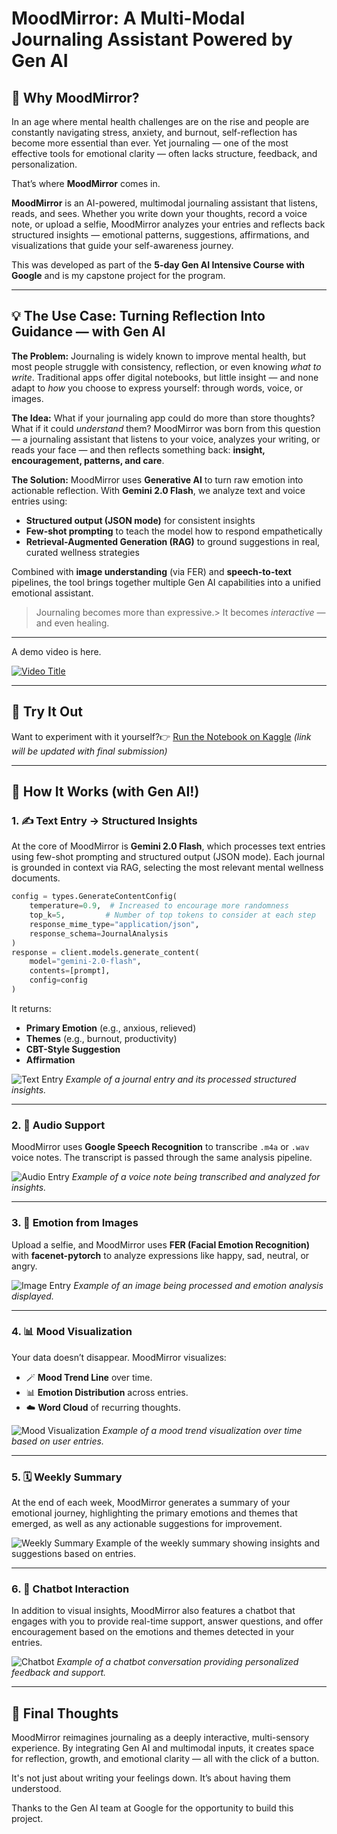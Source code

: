 
# MoodMirror: A Multi-Modal Journaling Assistant Powered by Gen AI

## 🧠 Why MoodMirror?

In an age where mental health challenges are on the rise and people are constantly navigating stress, anxiety, and burnout, self-reflection has become more essential than ever. Yet journaling — one of the most effective tools for emotional clarity — often lacks structure, feedback, and personalization.

That’s where **MoodMirror** comes in.

**MoodMirror** is an AI-powered, multimodal journaling assistant that listens, reads, and sees. Whether you write down your thoughts, record a voice note, or upload a selfie, MoodMirror analyzes your entries and reflects back structured insights — emotional patterns, suggestions, affirmations, and visualizations that guide your self-awareness journey.

This was developed as part of the **5-day Gen AI Intensive Course with Google** and is my capstone project for the program.

---

## 💡 The Use Case: Turning Reflection Into Guidance — with Gen AI

**The Problem:** Journaling is widely known to improve mental health, but most people struggle with consistency, reflection, or even knowing *what to write*. Traditional apps offer digital notebooks, but little insight — and none adapt to *how* you choose to express yourself: through words, voice, or images.

**The Idea:** What if your journaling app could do more than store thoughts? What if it could *understand* them? MoodMirror was born from this question — a journaling assistant that listens to your voice, analyzes your writing, or reads your face — and then reflects something back: **insight, encouragement, patterns, and care**.

**The Solution:** MoodMirror uses **Generative AI** to turn raw emotion into actionable reflection. With **Gemini 2.0 Flash**, we analyze text and voice entries using:

- **Structured output (JSON mode)** for consistent insights
- **Few-shot prompting** to teach the model how to respond empathetically
- **Retrieval-Augmented Generation (RAG)** to ground suggestions in real, curated wellness strategies

Combined with **image understanding** (via FER) and **speech-to-text** pipelines, the tool brings together multiple Gen AI capabilities into a unified emotional assistant.

> Journaling becomes more than expressive.> It becomes *interactive* — and even healing.

---

A demo video is here.

[![Video Title](https://img.youtube.com/vi/Bv_kK6kjfPQ/maxresdefault.jpg)](https://www.youtube.com/watch?v=Bv_kK6kjfPQ)


---

## 🔗 Try It Out

Want to experiment with it yourself?👉 [Run the Notebook on Kaggle](https://www.kaggle.com/code/saharbadihi/moodmirror-capstone-project) *(link will be updated with final submission)*

---

## 🔧 How It Works (with Gen AI!)

### 1. ✍️ Text Entry → Structured Insights

At the core of MoodMirror is **Gemini 2.0 Flash**, which processes text entries using few-shot prompting and structured output (JSON mode). Each journal is grounded in context via RAG, selecting the most relevant mental wellness documents.

```python
config = types.GenerateContentConfig(
    temperature=0.9,  # Increased to encourage more randomness
    top_k=5,         # Number of top tokens to consider at each step
    response_mime_type="application/json",
    response_schema=JournalAnalysis
)
response = client.models.generate_content(
    model="gemini-2.0-flash",
    contents=[prompt],
    config=config
)
```

It returns:

- **Primary Emotion** (e.g., anxious, relieved)
- **Themes** (e.g., burnout, productivity)
- **CBT-Style Suggestion**
- **Affirmation**

![Text Entry](img/text.png)
*Example of a journal entry and its processed structured insights.*

---

### 2. 🎤 Audio Support

MoodMirror uses **Google Speech Recognition** to transcribe `.m4a` or `.wav` voice notes. 
The transcript is passed through the same analysis pipeline.

![Audio Entry](img/audio.png)
*Example of a voice note being transcribed and analyzed for insights.*

---

### 3. 📸 Emotion from Images

Upload a selfie, and MoodMirror uses **FER (Facial Emotion Recognition)** with **facenet-pytorch** to analyze expressions like happy, sad, neutral, or angry.

![Image Entry](img/image.png)
*Example of an image being processed and emotion analysis displayed.*

---

### 4. 📊 Mood Visualization

Your data doesn’t disappear. MoodMirror visualizes:

- 🪄 **Mood Trend Line** over time.
- 📊 **Emotion Distribution** across entries.
- ☁️ **Word Cloud** of recurring thoughts.

![Mood Visualization](img/trend.png)
*Example of a mood trend visualization over time based on user entries.*

---

### 5. 🗓 Weekly Summary
At the end of each week, MoodMirror generates a summary of your emotional journey, highlighting the primary emotions and themes that emerged, as well as any actionable suggestions for improvement.

![Weekly Summary](img/weekly.png)
Example of the weekly summary showing insights and suggestions based on entries.

---

### 6. 💬 Chatbot Interaction
In addition to visual insights, MoodMirror also features a chatbot that engages with you to provide real-time support, answer questions, and offer encouragement based on the emotions and themes detected in your entries.

![Chatbot](img/chatbot.png)
*Example of a chatbot conversation providing personalized feedback and support.*

---

## 💬 Final Thoughts

MoodMirror reimagines journaling as a deeply interactive, multi-sensory experience. By integrating Gen AI and multimodal inputs, it creates space for reflection, growth, and emotional clarity — all with the click of a button.

It's not just about writing your feelings down. It’s about having them understood.

Thanks to the Gen AI team at Google for the opportunity to build this project.
